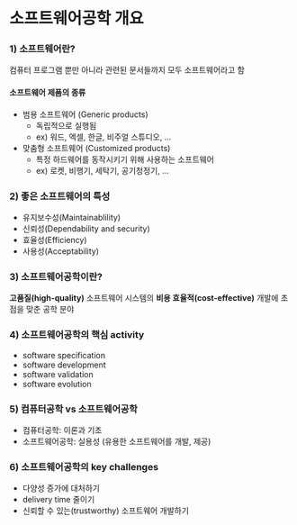 # 소프트웨어공학 개요
### 1) 소프트웨어란?
컴퓨터 프로그램 뿐만 아니라 관련된 문서들까지 모두 소프트웨어라고 함

#### 소프트웨어 제품의 종류
- 범용 소프트웨어 (Generic products)
  - 독립적으로 실행됨
  - ex) 워드, 엑셀, 한글, 비주얼 스튜디오, ...
- 맞춤형 소프트웨어 (Customized products)
  - 특정 하드웨어를 동작시키기 위해 사용하는 소프트웨어
  - ex) 로켓, 비행기, 세탁기, 공기청정기, ...

### 2) 좋은 소프트웨어의 특성
- 유지보수성(Maintainablility)
- 신뢰성(Dependability and security)
- 효율성(Efficiency)
- 사용성(Acceptability)

### 3) 소프트웨어공학이란?
**고품질(high-quality)** 소프트웨어 시스템의 **비용 효율적(cost-effective)** 개발에 초점을 맞춘 공학 분야

### 4) 소프트웨어공학의 핵심 activity
- software specification
- software development
- software validation
- software evolution

### 5) 컴퓨터공학 vs 소프트웨어공학
- 컴퓨터공학: 이론과 기초
- 소프트웨어공학: 실용성 (유용한 소프트웨어를 개발, 제공)

### 6) 소프트웨어공학의 key challenges
- 다양성 증가에 대처하기
- delivery time 줄이기
- 신뢰할 수 있는(trustworthy) 소프트웨어 개발하기